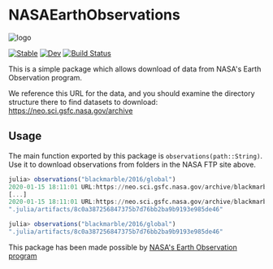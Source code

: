 # NASAEarthObservations

![logo](https://neo.sci.gsfc.nasa.gov/images/backgrounds/about_main.jpg)

[![Stable](https://img.shields.io/badge/docs-stable-blue.svg)](https://asinghvi17.github.io/NASAEarthObservations.jl/stable)
[![Dev](https://img.shields.io/badge/docs-dev-blue.svg)](https://asinghvi17.github.io/NASAEarthObservations.jl/dev)
[![Build Status](https://gitlab.com/asinghvi17/NASAEarthObservations.jl/badges/master/build.svg)](https://gitlab.com/asinghvi17/NASAEarthObservations.jl/pipelines)

This is a simple package which allows download of data from NASA's Earth Observation program.

We reference this URL for the data, and you should examine the directory structure there to find datasets to download: https://neo.sci.gsfc.nasa.gov/archive

## Usage

The main function exported by this package is `observations(path::String)`.  Use it to download observations from folders in the NASA FTP site above.

```julia
julia> observations("blackmarble/2016/global")
2020-01-15 18:11:01 URL:https://neo.sci.gsfc.nasa.gov/archive/blackmarble/2016/global/BlackMarble_2016_01deg.jpg [779638/779638] -> "BlackMarble_2016_01deg.jpg" [1]
[...]
2020-01-15 18:11:01 URL:https://neo.sci.gsfc.nasa.gov/archive/blackmarble/2016/global/?C=N;O=D [2631/2631] -> "index.html?C=N;O=D" [1]
".julia/artifacts/8c0a387256847375b7d76bb2ba9b9193e985de46"

julia> observations("blackmarble/2016/global")
".julia/artifacts/8c0a387256847375b7d76bb2ba9b9193e985de46"
```

This package has been made possible by [NASA's Earth Observation program](https://neo.sci.gsfc.nasa.gov/)
